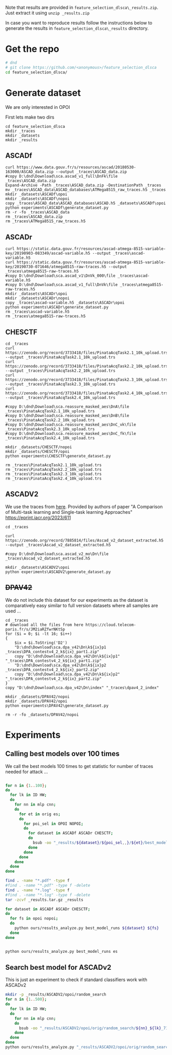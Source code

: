 

Note that results are provided in `feature_selection_dlsca\_results.zip`. Just extract it using `unzip _results.zip`

In case you want to reproduce results follow the instructions below to generate the results in `feature_selection_dlsca\_results` directory.

# Get the repo

```bash
# dnd
# git clone https://github.com/<anonymous>/feature_selection_dlsca
cd feature_selection_dlsca/
```

# Generate dataset

We are only interested in OPOI

First lets make two dirs

```pwsh
cd feature_selection_dlsca
mkdir _traces
mkdir _datasets
mkdir _results
```

## ASCADf

```pwsh
curl https://www.data.gouv.fr/s/resources/ascad/20180530-163000/ASCAD_data.zip --output _traces\ASCAD_data.zip
#copy D:\dnd\Download\sca.ascad_v1_full\DnFk\file _traces\ASCAD_data.zip
Expand-Archive -Path _traces\ASCAD_data.zip -DestinationPath _traces
mv _traces\ASCAD_data\ASCAD_databases\ATMega8515_raw_traces.h5 _traces
mkdir _datasets\ASCADf\opoi
mkdir _datasets\ASCADf\nopoi
copy _traces\ASCAD_data\ASCAD_databases\ASCAD.h5 _datasets\ASCADf\opoi
python experiments\ASCADf\generate_dataset.py
rm -r -fo _traces\ASCAD_data
rm _traces\ASCAD_data.zip
rm _traces\ATMega8515_raw_traces.h5
```


## ASCADr

```pwsh
curl https://static.data.gouv.fr/resources/ascad-atmega-8515-variable-key/20190903-083349/ascad-variable.h5 --output _traces\ascad-variable.h5
curl https://static.data.gouv.fr/resources/ascad-atmega-8515-variable-key/20190730-071646/atmega8515-raw-traces.h5 --output _traces\atmega8515-raw-traces.h5
#copy D:\dnd\Download\sca.ascad_v1\DnVk_000\file _traces\ascad-variable.h5
#copy D:\dnd\Download\sca.ascad_v1_full\DnVk\file _traces\atmega8515-raw-traces.h5
mkdir _datasets\ASCADr\opoi
mkdir _datasets\ASCADr\nopoi
copy _traces\ascad-variable.h5 _datasets\ASCADr\opoi
python experiments\ASCADr\generate_dataset.py
rm _traces\ascad-variable.h5
rm _traces\atmega8515-raw-traces.h5
```


## CHESCTF

```pwsh
cd _traces
curl https://zenodo.org/record/3733418/files/PinataAcqTask2.1_10k_upload.trs --output _traces\PinataAcqTask2.1_10k_upload.trs
curl https://zenodo.org/record/3733418/files/PinataAcqTask2.2_10k_upload.trs --output _traces\PinataAcqTask2.2_10k_upload.trs
curl https://zenodo.org/record/3733418/files/PinataAcqTask2.3_10k_upload.trs --output _traces\PinataAcqTask2.3_10k_upload.trs
curl https://zenodo.org/record/3733418/files/PinataAcqTask2.4_10k_upload.trs --output _traces\PinataAcqTask2.4_10k_upload.trs

#copy D:\dnd\Download\sca.reassure_masked_aes\DnA\file _traces\PinataAcqTask2.1_10k_upload.trs
#copy D:\dnd\Download\sca.reassure_masked_aes\DnB\file _traces\PinataAcqTask2.2_10k_upload.trs
#copy D:\dnd\Download\sca.reassure_masked_aes\DnC_vk\file _traces\PinataAcqTask2.3_10k_upload.trs
#copy D:\dnd\Download\sca.reassure_masked_aes\DnC_fk\file _traces\PinataAcqTask2.4_10k_upload.trs

mkdir _datasets/CHESCTF/nopoi
mkdir _datasets/CHESCTF/opoi
python experiments\CHESCTF\generate_dataset.py

rm _traces\PinataAcqTask2.1_10k_upload.trs
rm _traces\PinataAcqTask2.2_10k_upload.trs
rm _traces\PinataAcqTask2.3_10k_upload.trs
rm _traces\PinataAcqTask2.4_10k_upload.trs
```


## ASCADV2

We use the traces from [here](https://zenodo.org/record/7885814). 
Provided by authors of paper "A Comparison of Multi-task learning and Single-task learning Approaches"
https://eprint.iacr.org/2023/611

```pwsh
cd _traces

curl https://zenodo.org/record/7885814/files/Ascad_v2_dataset_extracted.h5 --output _traces\Ascad_v2_dataset_extracted.h5

#copy D:\dnd\Download\sca.ascad_v2_mo\Dn\file _traces\Ascad_v2_dataset_extracted.h5

mkdir _datasets\ASCADV2\opoi
python experiments\ASCADV2\generate_dataset.py
```

## ~~DPAV42~~

We do not include this dataset for our experiments as the dataset is comparatively easy similar to full version datasets where all samples are used ...

```pwsh
cd _traces
# download all the files from here https://cloud.telecom-paris.fr/s/JM2iaRZfwrNKtSp
for ($i = 0; $i -lt 16; $i++)
{
    $ix = $i.ToString('D2')
    "D:\dnd\Download\sca.dpa_v42\Dn\k${ix}p1 _traces\DPA_contestv4_2_k${ix}_part1.zip"
    copy "D:\dnd\Download\sca.dpa_v42\Dn\k${ix}p1" "_traces\DPA_contestv4_2_k${ix}_part1.zip"
    "D:\dnd\Download\sca.dpa_v42\Dn\k${ix}p2 _traces\DPA_contestv4_2_k${ix}_part2.zip"
    copy "D:\dnd\Download\sca.dpa_v42\Dn\k${ix}p2" "_traces\DPA_contestv4_2_k${ix}_part2.zip"
}
copy "D:\dnd\Download\sca.dpa_v42\Dn\index" "_traces\dpav4_2_index"

mkdir _datasets/DPAV42/nopoi
mkdir _datasets/DPAV42/opoi
python experiments\DPAV42\generate_dataset.py

rm -r -fo _datasets/DPAV42/nopoi
```


# Experiments

## Calling best models over 100 times

We call the best models 100 times to get statistic for number of traces needed for attack ...

```bash

for n in {1..100}; 
do
  for lk in ID HW;
  do
    for nn in mlp cnn;
    do 
      for et in orig es;
      do
        for poi_sel in OPOI NOPOI;
        do
          for dataset in ASCADf ASCADr CHESCTF;
          do
            bsub -oo "_results/${dataset}/${poi_sel,,}/${et}/best_model_runs/${nn}_${lk}_${n}.log" python experiments/${dataset}/test_best_models.py ${lk} ${nn} ${poi_sel} ${et} ${n}
          done
        done
      done
    done
  done
done

find . -name "*.pdf" -type f
#find . -name "*.pdf" -type f -delete
find . -name "*.log" -type f
#find . -name "*.log" -type f -delete
tar -zcvf _results.tar.gz _results

for dataset in ASCADf ASCADr CHESCTF;
do
  for fs in opoi nopoi;
  do 
    python ours/results_analyze.py best_model_runs ${dataset} ${fs}
  done
done


python ours/results_analyze.py best_model_runs es

```




## Search best model for ASCADv2

This is just an experiment to check if standard classifiers work with ASCADv2

```bash
mkdir -p _results/ASCADV2/opoi/random_search
for n in {1..500}; 
do
  for lk in ID HW;
  do 
    for nn in mlp cnn;
    do
      bsub -oo "_results/ASCADV2/opoi/orig/random_search/${nn}_${lk}_7181_${n}.log" python experiments/ASCADV2/random_search.py ${lk} ${nn} OPOI 7181 True 0 ${n}
    done
  done
done
python ours/results_analyze.py "_results/ASCADV2/opoi/orig/random_search"
```